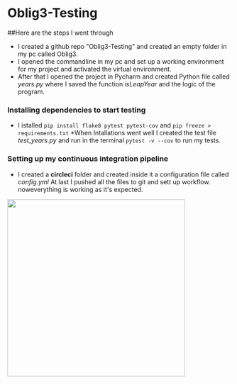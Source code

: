 # Oblig3-Testing

##Here are the steps I went through
* I created a github repo "Oblig3-Testing" and created an empty folder in my pc called Oblig3.
* I opened the commandline in my pc and set up a working environment for my project and activated the virtual environment.  
* After that I opened the project in Pycharm and created Python file called *years.py* 
where I saved the function *isLeapYear* and the logic of the program.

### Installing dependencies to start testing
* I istalled ```pip install flake8 pytest pytest-cov``` and ```pip freeze > requirements.txt```
*When Intallations went well I created the test file *test_years.py* and run in the terminal ```pytest -v --cov```
to run my tests. 

### Setting up my continuous integration pipeline
* I created a **circleci** folder and created inside it a configuration file called *config.yml*
At last I pushed all the files to git and sett up workflow. 
noweverything is working as it's expected.


<img src="testCapture.JPG" width="400">
